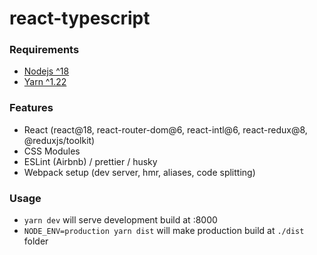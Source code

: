 # react-typescript

### Requirements

- [Nodejs ^18](https://nodejs.org/en/)
- [Yarn ^1.22](https://yarnpkg.com/)

### Features

- React (react@18, react-router-dom@6, react-intl@6, react-redux@8, @reduxjs/toolkit)
- CSS Modules
- ESLint (Airbnb) / prettier / husky
- Webpack setup (dev server, hmr, aliases, code splitting)

### Usage

-   `yarn dev` will serve development build at :8000
-   `NODE_ENV=production yarn dist` will make production build at `./dist` folder

